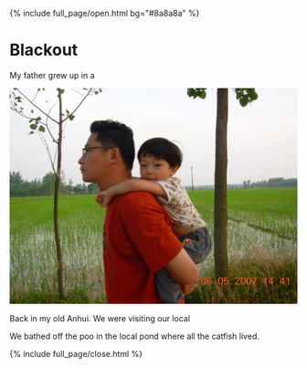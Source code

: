 
{% include full_page/open.html bg="#8a8a8a" %}

# Blackout

My father grew up in a 

<img src="../images/homeland.JPG" />

Back in my old Anhui.
We were visiting our local 

We bathed off the poo in the local pond where all the catfish lived. 

{% include full_page/close.html %}